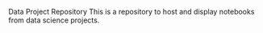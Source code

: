 Data Project Repository
This is a repository to host and display notebooks from data science projects.
